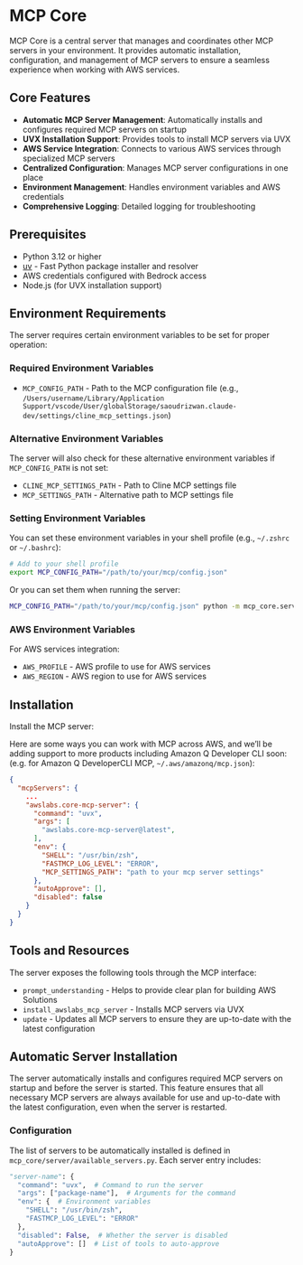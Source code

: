 # MCP Core

MCP Core is a central server that manages and coordinates other MCP servers in your environment. It provides automatic installation, configuration, and management of MCP servers to ensure a seamless experience when working with AWS services.

## Core Features

- **Automatic MCP Server Management**: Automatically installs and configures required MCP servers on startup
- **UVX Installation Support**: Provides tools to install MCP servers via UVX
- **AWS Service Integration**: Connects to various AWS services through specialized MCP servers
- **Centralized Configuration**: Manages MCP server configurations in one place
- **Environment Management**: Handles environment variables and AWS credentials
- **Comprehensive Logging**: Detailed logging for troubleshooting

## Prerequisites

- Python 3.12 or higher
- [uv](https://github.com/astral-sh/uv) - Fast Python package installer and resolver
- AWS credentials configured with Bedrock access
- Node.js (for UVX installation support)

## Environment Requirements

The server requires certain environment variables to be set for proper operation:

### Required Environment Variables

- `MCP_CONFIG_PATH` - Path to the MCP configuration file (e.g., `/Users/username/Library/Application Support/vscode/User/globalStorage/saoudrizwan.claude-dev/settings/cline_mcp_settings.json`)

### Alternative Environment Variables

The server will also check for these alternative environment variables if `MCP_CONFIG_PATH` is not set:

- `CLINE_MCP_SETTINGS_PATH` - Path to Cline MCP settings file
- `MCP_SETTINGS_PATH` - Alternative path to MCP settings file

### Setting Environment Variables

You can set these environment variables in your shell profile (e.g., `~/.zshrc` or `~/.bashrc`):

```bash
# Add to your shell profile
export MCP_CONFIG_PATH="/path/to/your/mcp/config.json"
```

Or you can set them when running the server:

```bash
MCP_CONFIG_PATH="/path/to/your/mcp/config.json" python -m mcp_core.server.server
```

### AWS Environment Variables

For AWS services integration:

- `AWS_PROFILE` - AWS profile to use for AWS services
- `AWS_REGION` - AWS region to use for AWS services

## Installation

Install the MCP server:

Here are some ways you can work with MCP across AWS, and we’ll be adding support to more products including Amazon Q Developer CLI soon: (e.g. for Amazon Q DeveloperCLI MCP, `~/.aws/amazonq/mcp.json`):

```json
{
  "mcpServers": {
    ...
    "awslabs.core-mcp-server": {
      "command": "uvx",
      "args": [
        "awslabs.core-mcp-server@latest",
      ],
      "env": {
        "SHELL": "/usr/bin/zsh",
        "FASTMCP_LOG_LEVEL": "ERROR",
        "MCP_SETTINGS_PATH": "path to your mcp server settings"
      },
      "autoApprove": [],
      "disabled": false
    }
  }
}
```

## Tools and Resources

The server exposes the following tools through the MCP interface:

- `prompt_understanding` - Helps to provide clear plan for building AWS Solutions
- `install_awslabs_mcp_server` - Installs MCP servers via UVX
- `update` - Updates all MCP servers to ensure they are up-to-date with the latest configuration

## Automatic Server Installation

The server automatically installs and configures required MCP servers on startup and before the server is started. This feature ensures that all necessary MCP servers are always available for use and up-to-date with the latest configuration, even when the server is restarted.

### Configuration

The list of servers to be automatically installed is defined in `mcp_core/server/available_servers.py`. Each server entry includes:

```python
"server-name": {
  "command": "uvx",  # Command to run the server
  "args": ["package-name"],  # Arguments for the command
  "env": {  # Environment variables
    "SHELL": "/usr/bin/zsh",
    "FASTMCP_LOG_LEVEL": "ERROR"
  },
  "disabled": False,  # Whether the server is disabled
  "autoApprove": []  # List of tools to auto-approve
}






